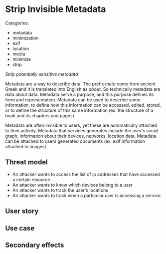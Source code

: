 # Strip Invisible Metadata #

Categories:
 - metadata
 - minimization
 - exif
 - location
 - media
 - minimize
 - strip

*Strip potentially sensitive metadata*

Metadata are a way to describe data. The prefix *meta* come from ancient Greek and it is translated into English as *about*. So technically metadata are data about data. Metadata serve a purpose, and this purpose defines its form and representation. Metadata can be used to describe some information, to define how this information can be accessed, edited, stored, or to define the structure of this same information (ex: the structure of a book and its chapters and pages).

Metadata are often invisible to users, yet these are automatically attached to their activity. Metadata that services generates include the user's social graph, information about their devices, networks, location data. Metadata can be attached to users generated documents (ex: exif information attached to images)

## Threat model ##

- An attacker wants to access the list of ip addresses that have accessed a certain resource
- An attacker wants to know which devices belong to a user
- An attacker wants to track the user's locations
- An attacker wants to track when a particular user is accessing a service

## User story ##

## Use case ##

## Secondary effects ##
